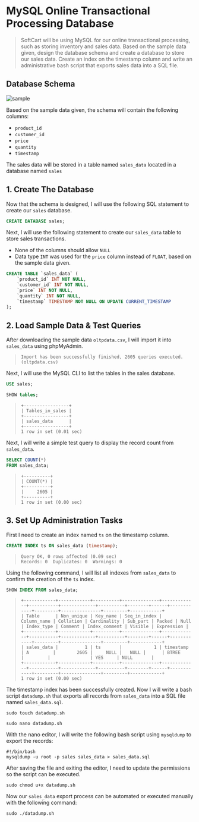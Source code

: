 # MySQL Online Transactional Processing Database

> SoftCart will be using MySQL for our online transactional processing, such as storing inventory and sales data. Based on the sample data given, design the database schema and create a database to store our sales data. Create an index on the timestamp column and write an administrative bash script that exports sales data into a SQL file.

## Database Schema
![sample](https://github.com/sammyosti/IBM-DATA-WAREHOUSE-ENGINEER-CAPSTONE/assets/78179187/34c2bfff-0fde-4726-9091-abccb2df698c)



Based on the sample data given, the schema will contain the following columns:
- `product_id`
- `customer_id`
- `price`
- `quantity`
- `timestamp`

The sales data will be stored in a table named `sales_data` located in a database named `sales`

## 1. Create The Database
Now that the schema is designed, I will use the following SQL statement to create our `sales` database.
```sql
CREATE DATABASE sales;
```

Next, I will use the following statement to create our `sales_data` table to store sales transactions.
- None of the columns should allow `NULL`
- Data type `INT` was used for the `price` column instead of `FLOAT`, based on the sample data given.
```sql
CREATE TABLE `sales_data` (
	`product_id` INT NOT NULL,
	`customer_id` INT NOT NULL,
	`price` INT NOT NULL,
	`quantity` INT NOT NULL,
	`timestamp` TIMESTAMP NOT NULL ON UPDATE CURRENT_TIMESTAMP
);
```

## 2. Load Sample Data & Test Queries
After downloading the sample data `oltpdata.csv`, I will import it into `sales_data` using phpMyAdmin.
> ```
> Import has been successfully finished, 2605 queries executed. (oltpdata.csv)
> ```

Next, I will use the MySQL CLI to list the tables in the sales database.
```sql
USE sales;
```
```sql
SHOW tables;
```
> ```
> +-----------------+
> | Tables_in_sales |
> +-----------------+
> | sales_data      |
> +-----------------+
> 1 row in set (0.01 sec)
> ```

Next, I will write a simple test query to display the record count from `sales_data`.
```sql
SELECT COUNT(*)
FROM sales_data;
```
> ```
> +----------+
> | COUNT(*) |
> +----------+
> |     2605 |
> +----------+
> 1 row in set (0.00 sec)
> ```

## 3. Set Up Administration Tasks
First I need to create an index named `ts` on the timestamp column.
```sql
CREATE INDEX ts ON sales_data (timestamp);
```
> ```
> Query OK, 0 rows affected (0.09 sec)
> Records: 0  Duplicates: 0  Warnings: 0
> ```

Using the following command, I will list all indexes from `sales_data` to confirm the creation of the `ts` index.
```sql
SHOW INDEX FROM sales_data;
```
> ```
> +------------+------------+----------+--------------+-------------+-----------+-------------+----------+--------+------+------------+---------+---------------+---------+------------+
> | Table      | Non_unique | Key_name | Seq_in_index | Column_name | Collation | Cardinality | Sub_part | Packed | Null | Index_type | Comment | Index_comment | Visible | Expression |
> +------------+------------+----------+--------------+-------------+-----------+-------------+----------+--------+------+------------+---------+---------------+---------+------------+
> | sales_data |          1 | ts       |            1 | timestamp   | A         |        2605 |     NULL |   NULL |      | BTREE      |         |               | YES     | NULL       |
> +------------+------------+----------+--------------+-------------+-----------+-------------+----------+--------+------+------------+---------+---------------+---------+------------+
> 1 row in set (0.00 sec)
> ```

The timestamp index has been successfully created. Now I will write a bash script `datadump.sh` that exports all records from `sales_data` into a SQL file named `sales_data.sql`.

```console
sudo touch datadump.sh
```
```console
sudo nano datadump.sh
```

With the nano editor, I will write the following bash script using `mysqldump` to export the records:
```console
#!/bin/bash
mysqldump -u root -p sales sales_data > sales_data.sql
```

After saving the file and exiting the editor, I need to update the permissions so the script can be executed.
```console
sudo chmod u+x datadump.sh
```

Now our `sales_data` export process can be automated or executed manually with the following command:
```console
sudo ./datadump.sh
```
